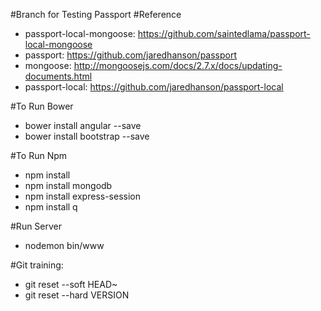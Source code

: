 #Branch for Testing Passport
#Reference
* passport-local-mongoose:  https://github.com/saintedlama/passport-local-mongoose
* passport:                 https://github.com/jaredhanson/passport
* mongoose:                 http://mongoosejs.com/docs/2.7.x/docs/updating-documents.html
* passport-local:           https://github.com/jaredhanson/passport-local

#To Run Bower
* bower install angular --save
* bower install bootstrap --save

#To Run Npm
* npm install
* npm install mongodb
* npm install express-session
* npm install q

#Run Server
* nodemon bin/www

#Git training:
* git reset --soft HEAD~
* git reset --hard VERSION




